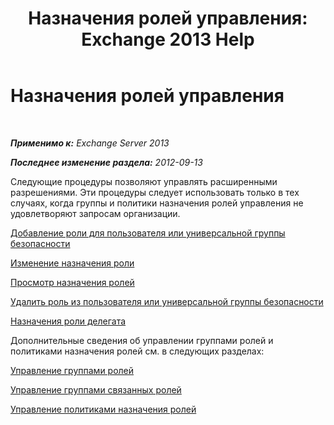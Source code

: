 ﻿---
title: 'Назначения ролей управления: Exchange 2013 Help'
TOCTitle: Назначения ролей управления
ms:assetid: 1d174faa-cea9-4267-a7b4-462041cf009b
ms:mtpsurl: https://technet.microsoft.com/ru-ru/library/Dd638091(v=EXCHG.150)
ms:contentKeyID: 50487583
ms.date: 05/22/2018
mtps_version: v=EXCHG.150
ms.translationtype: MT
---

# Назначения ролей управления

 

_**Применимо к:** Exchange Server 2013_

_**Последнее изменение раздела:** 2012-09-13_

Следующие процедуры позволяют управлять расширенными разрешениями. Эти процедуры следует использовать только в тех случаях, когда группы и политики назначения ролей управления не удовлетворяют запросам организации.

[Добавление роли для пользователя или универсальной группы безопасности](add-a-role-to-a-user-or-usg-exchange-2013-help.md)

[Изменение назначения роли](change-a-role-assignment-exchange-2013-help.md)

[Просмотр назначения ролей](view-role-assignments-exchange-2013-help.md)

[Удалить роль из пользователя или универсальной группы безопасности](remove-a-role-from-a-user-or-usg-exchange-2013-help.md)

[Назначения роли делегата](delegate-role-assignments-exchange-2013-help.md)

Дополнительные сведения об управлении группами ролей и политиками назначения ролей см. в следующих разделах:

[Управление группами ролей](manage-role-groups-exchange-2013-help.md)

[Управление группами связанных ролей](manage-linked-role-groups-exchange-2013-help.md)

[Управление политиками назначения ролей](manage-role-assignment-policies-exchange-2013-help.md)

